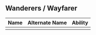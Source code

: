 ## Wanderers / Wayfarer

| Name | Alternate Name | Ability |
| ---- | -------------- | ------- |
|      |                |         |
